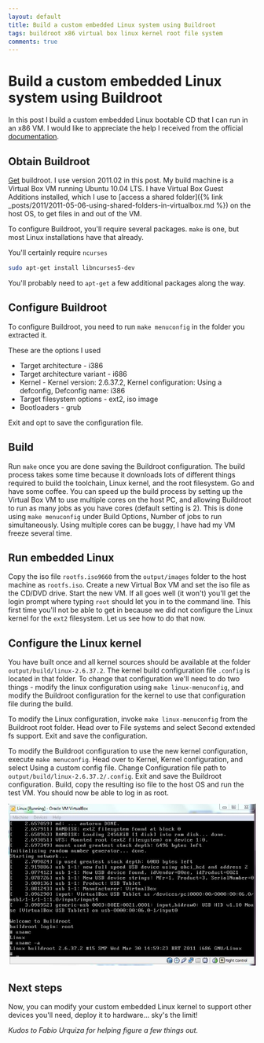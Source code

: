```yaml
---
layout: default
title: Build a custom embedded Linux system using Buildroot
tags: buildroot x86 virtual box linux kernel root file system
comments: true
---
```

# Build a custom embedded Linux system using Buildroot

In this post I build a custom embedded Linux bootable CD that I can run in an x86 VM. I would like to appreciate the help I received from the official [documentation](https://buildroot.org/docs.html).

## Obtain Buildroot

[Get](https://buildroot.org/download.html) buildroot. I use version 2011.02 in this post. My build machine is a Virtual Box VM running Ubuntu 10.04 LTS. I have Virtual Box Guest Additions installed, which I use to [access a shared folder]({% link _posts/2011/2011-05-06-using-shared-folders-in-virtualbox.md %}) on the host OS, to get files in and out of the VM.

To configure Buildroot, you'll require several packages. `make` is one, but most Linux installations have that already.

You'll certainly require `ncurses`

```bash
sudo apt-get install libncurses5-dev
```

You'll probably need to `apt-get` a few additional packages along the way.

## Configure Buildroot

To configure Buildroot, you need to run `make menuconfig` in the folder you extracted it.

These are the options I used

* Target architecture - i386
* Target architecture variant - i686
* Kernel - Kernel version: 2.6.37.2, Kernel configuration: Using a defconfig, Defconfig name: i386
* Target filesystem options - ext2, iso image
* Bootloaders - grub

Exit and opt to save the configuration file.

## Build

Run `make` once you are done saving the Buildroot configuration. The build process takes some time because it downloads lots of different things required to build the toolchain, Linux kernel, and the root filesystem. Go and have some coffee. You can speed up the build process by setting up the Virtual Box VM to use multiple cores on the host PC, and allowing Buildroot to run as many jobs as you have cores (default setting is 2). This is done using `make menuconfig` under Build Options, Number of jobs to run simultaneously. Using multiple cores can be buggy, I have had my VM freeze several time.

## Run embedded Linux

Copy the iso file `rootfs.iso9660` from the `output/images` folder to the host machine as `rootfs.iso`. Create a new Virtual Box VM and set the iso file as the CD/DVD drive. Start the new VM. If all goes well (it won't) you'll get the login prompt where typing `root` should let you in to the command line. This first time you'll not be able to get in because we did not configure the Linux kernel for the `ext2` filesystem. Let us see how to do that now.

## Configure the Linux kernel

You have built once and all kernel sources should be available at the folder `output/build/linux-2.6.37.2`. The kernel build configuration file `.config` is located in that folder. To change that configuration we'll need to do two things - modify the linux configuration using `make linux-menuconfig`, and modify the Buildroot configuration for the kernel to use that configuration file during the build.

To modify the Linux configuration, invoke `make linux-menuconfig` from the Buildroot root folder. Head over to File systems and select Second extended fs support. Exit and save the configuration.

To modify the Buildroot configuration to use the new kernel configuration, execute `make menuconfig`. Head over to Kernel, Kernel configuration, and select Using a custom config file. Change Configuration file path to `output/build/linux-2.6.37.2/.config`. Exit and save the Buildroot configuration. Build, copy the resulting iso file to the host OS and run the test VM. You should now be able to log in as root.

![Linux System](/assets/img/buildroot-x86-virtual-box.jpg)

## Next steps

Now, you can modify your custom embedded Linux kernel to support other devices you'll need, deploy it to hardware... sky's the limit!

_Kudos to Fabio Urquiza for helping figure a few things out._
